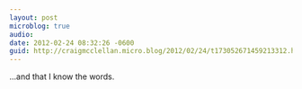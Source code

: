 ```yaml
---
layout: post
microblog: true
audio: 
date: 2012-02-24 08:32:26 -0600
guid: http://craigmcclellan.micro.blog/2012/02/24/t173052671459213312.html
---
```

...and that I know the words.
